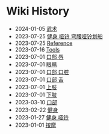 # Wiki History

- 2024-01-05        [武术](/0016_武术)
- 2023-07-25        [健身 哑铃 弯腰哑铃划船](/0015_健身_哑铃_弯腰哑铃划船)
- 2023-07-25        [Reference](/0014_Reference)
- 2023-07-16        [Tools](/0013_Tools)
- 2023-07-01        [口部 唇](/0008_口部_唇)
- 2023-07-01        [眼睛](/0012_眼睛)
- 2023-07-01        [口部 口腔](/0009_口部_口腔)
- 2023-07-01        [口部 舌](/0007_口部_舌)
- 2023-07-01        [上肢](/0010_上肢)
- 2023-07-01        [下肢](/0011_下肢)
- 2023-03-10        [口部](/0006_口部)
- 2023-02-22        [健身](/0005_健身)
- 2023-01-27        [健身 哑铃](/0004_健身_哑铃)
- 2023-01-01        [按摩](/0003_按摩)
